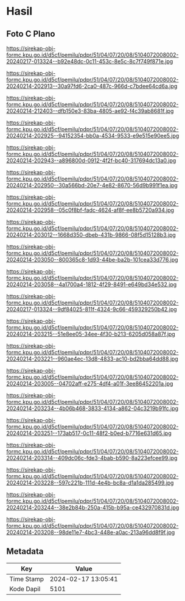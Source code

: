 # Hasil

## Foto C Plano

https://sirekap-obj-formc.kpu.go.id/d5cf/pemilu/pdpr/51/04/07/20/08/5104072008002-20240217-013324--b92e48dc-0c11-453c-8e5c-8c7f749f871e.jpg

https://sirekap-obj-formc.kpu.go.id/d5cf/pemilu/pdpr/51/04/07/20/08/5104072008002-20240214-202913--30a97fd6-2ca0-487c-966d-c7bdee64cd6a.jpg

https://sirekap-obj-formc.kpu.go.id/d5cf/pemilu/pdpr/51/04/07/20/08/5104072008002-20240214-212403--dfb150e3-83ba-4805-ae92-f4c39ab8681f.jpg

https://sirekap-obj-formc.kpu.go.id/d5cf/pemilu/pdpr/51/04/07/20/08/5104072008002-20240214-202925--94152354-bb0a-4534-9533-e9e515e90ee5.jpg

https://sirekap-obj-formc.kpu.go.id/d5cf/pemilu/pdpr/51/04/07/20/08/5104072008002-20240214-202943--a896800d-0912-4f2f-bc40-317694dc13a0.jpg

https://sirekap-obj-formc.kpu.go.id/d5cf/pemilu/pdpr/51/04/07/20/08/5104072008002-20240214-202950--30a566bd-20e7-4e82-8670-56d9b991f1ea.jpg

https://sirekap-obj-formc.kpu.go.id/d5cf/pemilu/pdpr/51/04/07/20/08/5104072008002-20240214-202958--05c0f8bf-fadc-4624-af8f-ee8b5720a934.jpg

https://sirekap-obj-formc.kpu.go.id/d5cf/pemilu/pdpr/51/04/07/20/08/5104072008002-20240214-203012--1668d350-dbeb-431b-9866-08f5d15128b3.jpg

https://sirekap-obj-formc.kpu.go.id/d5cf/pemilu/pdpr/51/04/07/20/08/5104072008002-20240214-203050--800365c8-1d93-44be-ba2b-101cea33d776.jpg

https://sirekap-obj-formc.kpu.go.id/d5cf/pemilu/pdpr/51/04/07/20/08/5104072008002-20240214-203058--4a1700a4-1812-4f29-8491-e649bd34e532.jpg

https://sirekap-obj-formc.kpu.go.id/d5cf/pemilu/pdpr/51/04/07/20/08/5104072008002-20240217-013324--9df84025-811f-4324-9c66-459329250b42.jpg

https://sirekap-obj-formc.kpu.go.id/d5cf/pemilu/pdpr/51/04/07/20/08/5104072008002-20240214-203215--51e8ee05-34ee-4f30-b213-6205d058a87f.jpg

https://sirekap-obj-formc.kpu.go.id/d5cf/pemilu/pdpr/51/04/07/20/08/5104072008002-20240214-203221--960ae4ec-13d8-4833-ac10-bd2bba64dd88.jpg

https://sirekap-obj-formc.kpu.go.id/d5cf/pemilu/pdpr/51/04/07/20/08/5104072008002-20240214-203005--04702aff-e275-4df4-a01f-3ee86452201a.jpg

https://sirekap-obj-formc.kpu.go.id/d5cf/pemilu/pdpr/51/04/07/20/08/5104072008002-20240214-203234--4b06b468-3833-4134-a862-04c3219b91fc.jpg

https://sirekap-obj-formc.kpu.go.id/d5cf/pemilu/pdpr/51/04/07/20/08/5104072008002-20240214-203251--173ab517-0c11-48f2-b0ed-b7716e631d65.jpg

https://sirekap-obj-formc.kpu.go.id/d5cf/pemilu/pdpr/51/04/07/20/08/5104072008002-20240214-203314--409dc06c-fde3-4bab-b590-8a223efcee99.jpg

https://sirekap-obj-formc.kpu.go.id/d5cf/pemilu/pdpr/51/04/07/20/08/5104072008002-20240214-203228--597c221b-111d-4e4b-bc8a-d1a1da285499.jpg

https://sirekap-obj-formc.kpu.go.id/d5cf/pemilu/pdpr/51/04/07/20/08/5104072008002-20240214-203244--38e2b84b-250a-415b-b95a-ce432970831d.jpg

https://sirekap-obj-formc.kpu.go.id/d5cf/pemilu/pdpr/51/04/07/20/08/5104072008002-20240214-203208--98de11e7-4bc3-448e-a0ac-213a96dd8f9f.jpg


## Metadata

| Key        | Value               |
| ---------- | ------------------- |
| Time Stamp | 2024-02-17 13:05:41 |
| Kode Dapil | 5101                |



